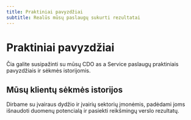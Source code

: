 ```yaml
---
title: Praktiniai pavyzdžiai
subtitle: Realūs mūsų paslaugų sukurti rezultatai
---
```


# Praktiniai pavyzdžiai

Čia galite susipažinti su mūsų CDO as a Service paslaugų praktiniais pavyzdžiais ir sėkmės istorijomis.

## Mūsų klientų sėkmės istorijos

Dirbame su įvairaus dydžio ir įvairių sektorių įmonėmis, padėdami joms išnaudoti duomenų potencialą ir pasiekti reikšmingų verslo rezultatų. 